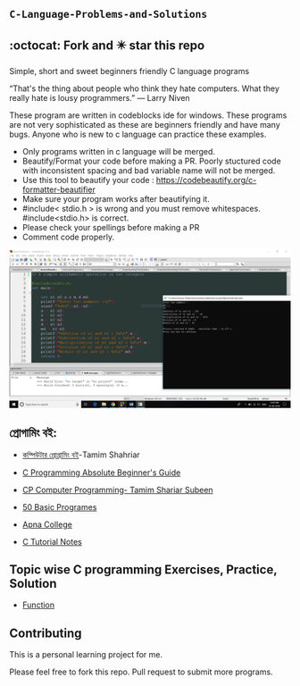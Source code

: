 ## `C-Language-Problems-and-Solutions`

## :octocat: Fork and :eight_pointed_black_star: star this repo
Simple, short and sweet  beginners friendly C language programs 

“That's the thing about people who think they hate computers. What they really hate is lousy programmers.” 
― Larry Niven

These program are written in codeblocks ide for windows. These programs are not very sophisticated as these are beginners friendly and have many bugs. Anyone who is new to c language can practice these examples. 

- Only programs written in c language will be merged.
- Beautify/Format your code before making a PR. Poorly stuctured code with inconsistent spacing and bad variable name will not be merged. 
- Use this tool to beautify your code : https://codebeautify.org/c-formatter-beautifier
- Make sure your program works after beautifying it.
- #include< stdio.h > is wrong and you must remove whitespaces. #include<stdio.h> is correct.
- Please check your spellings before making a PR
- Comment code properly.

<img src= "Practice/Screenshot.png" width=1000>

## প্রোগামিং বই:

- [কম্পিউটার প্রোগ্রামিং বই](http://cpbook.subeen.com/)-Tamim Shahriar

- [C Programming Absolute Beginner's Guide](https://usermanual.wiki/Pdf/CProgrammingAbsoluteBeginnersGuide3rdEditio.424140197.pdf)

- [CP Computer Programming- Tamim Shariar Subeen](https://docs.google.com/file/d/0B2ntYqCgNmgJakVVUDVHR005ZTQ/edit?resourcekey=0-qCavR3wlTDFQ4JLBWrCBbw)

- [50 Basic Programes](https://mycareerwise.com/programming/category/basic-programs)

- [Apna College](https://www.youtube.com/watch?v=irqbmMNs2Bo&list=PLfqMhTWNBTe25HU2y-3Kx6MBsasawd61U)

- [C Tutorial Notes](https://drive.google.com/drive/folders/1SEfL7Yw3nJfVLToz9MAuAm2_NoCCk1qD)

## Topic wise C programming Exercises, Practice, Solution

- [Function](https://github.com/arifulmrislam/C-Language-Problems-and-Solutions/tree/master/Topic%20wise%20C%20programming%20Exercises%2C%20Practice%2C%20Solution/Function)


## Contributing

This is a personal learning project for me.

Please feel free to fork this repo. Pull request to submit more programs.


